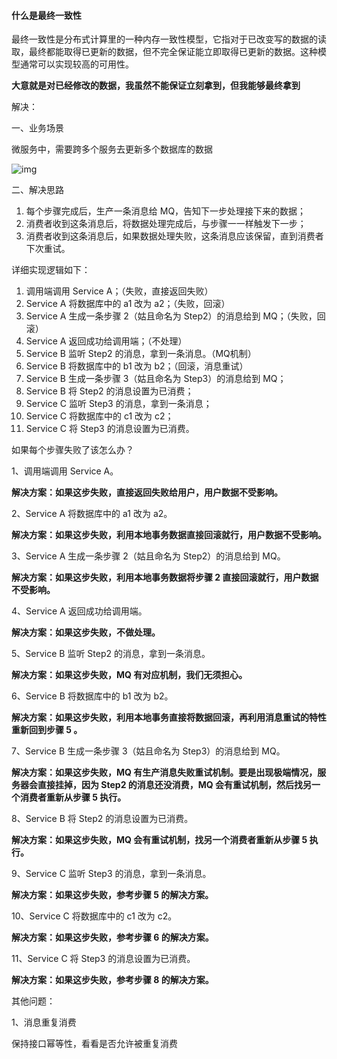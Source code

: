#### 什么是最终一致性

最终一致性是分布式计算里的一种内存一致性模型，它指对于已改变写的数据的读取，最终都能取得已更新的数据，但不完全保证能立即取得已更新的数据。这种模型通常可以实现较高的可用性。

**大意就是对已经修改的数据，我虽然不能保证立刻拿到，但我能够最终拿到**



解决：

一、业务场景

微服务中，需要跨多个服务去更新多个数据库的数据

![img](..\..\resource\微服务更新数据.png)

二、解决思路

1. 每个步骤完成后，生产一条消息给 MQ，告知下一步处理接下来的数据；
2. 消费者收到这条消息后，将数据处理完成后，与步骤一一样触发下一步；
3. 消费者收到这条消息后，如果数据处理失败，这条消息应该保留，直到消费者下次重试。



详细实现逻辑如下：

1. 调用端调用 Service A；（失败，直接返回失败）
2. Service A 将数据库中的 a1 改为 a2；（失败，回滚）
3. Service A 生成一条步骤 2（姑且命名为 Step2）的消息给到 MQ；（失败，回滚）
4. Service A 返回成功给调用端；（不处理）
5. Service B 监听 Step2 的消息，拿到一条消息。（MQ机制）
6. Service B 将数据库中的 b1 改为 b2；（回滚，消息重试）
7. Service B 生成一条步骤 3（姑且命名为 Step3）的消息给到 MQ；
8. Service B 将 Step2 的消息设置为已消费；
9. Service C 监听 Step3 的消息，拿到一条消息；
10. Service C 将数据库中的 c1 改为 c2；
11. Service C 将 Step3 的消息设置为已消费。



如果每个步骤失败了该怎么办？

1、调用端调用 Service A。

**解决方案：如果这步失败，直接返回失败给用户，用户数据不受影响。**

2、Service A 将数据库中的 a1 改为 a2。

**解决方案：如果这步失败，利用本地事务数据直接回滚就行，用户数据不受影响。**

3、Service A 生成一条步骤 2（姑且命名为 Step2）的消息给到 MQ。

**解决方案：如果这步失败，利用本地事务数据将步骤 2 直接回滚就行，用户数据不受影响。**

4、Service A 返回成功给调用端。

**解决方案：如果这步失败，不做处理。**

5、Service B 监听 Step2 的消息，拿到一条消息。

**解决方案：如果这步失败，MQ 有对应机制，我们无须担心。**

6、Service B 将数据库中的 b1 改为 b2。

**解决方案：如果这步失败，利用本地事务直接将数据回滚，再利用消息重试的特性重新回到步骤 5 。**

7、Service B 生成一条步骤 3（姑且命名为 Step3）的消息给到 MQ。

**解决方案：如果这步失败，MQ 有生产消息失败重试机制。要是出现极端情况，服务器会直接挂掉，因为 Step2 的消息还没消费，MQ 会有重试机制，然后找另一个消费者重新从步骤 5 执行。**

8、Service B 将 Step2 的消息设置为已消费。

**解决方案：如果这步失败，MQ 会有重试机制，找另一个消费者重新从步骤 5 执行。**

9、Service C 监听 Step3 的消息，拿到一条消息。

**解决方案：如果这步失败，参考步骤 5 的解决方案。**

10、Service C 将数据库中的 c1 改为 c2。

**解决方案：如果这步失败，参考步骤 6 的解决方案。**

11、Service C 将 Step3 的消息设置为已消费。

**解决方案：如果这步失败，参考步骤 8 的解决方案。**





其他问题：

1、消息重复消费

保持接口幂等性，看看是否允许被重复消费